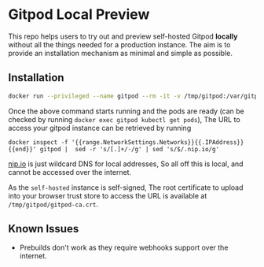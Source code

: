 # Gitpod Local Preview

This repo helps users to try out and preview self-hosted Gitpod **locally** without all the things
needed for a production instance. The aim is to provide an installation mechanism as minimal and
simple as possible.

## Installation

```bash
docker run --privileged --name gitpod --rm -it -v /tmp/gitpod:/var/gitpod eu.gcr.io/gitpod-core-dev/build/preview-install
```

Once the above command starts running and the pods are ready (can be checked by running `docker exec gitpod kubectl get pods`),
The URL to access your gitpod instance can be retrieved by running

```
docker inspect -f '{{range.NetworkSettings.Networks}}{{.IPAddress}}{{end}}' gitpod |  sed -r 's/[.]+/-/g' | sed 's/$/.nip.io/g'
```

[nip.io](https://nip.io/) is just wildcard DNS for local addresses, So all off this is local, and cannot be accessed over the internet.

As the `self-hosted` instance is self-signed, The root certificate to upload into your browser trust store to access the URL is available at
`/tmp/gitpod/gitpod-ca.crt`.

## Known Issues

- Prebuilds don't work as they require webhooks support over the internet.
